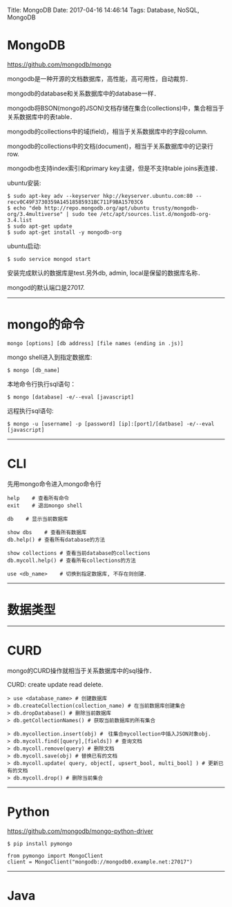 Title: MongoDB
Date: 2017-04-16 14:46:14
Tags: Database, NoSQL, MongoDB



# MongoDB

<https://github.com/mongodb/mongo>

mongodb是一种开源的文档数据库，高性能，高可用性，自动裁剪．

mongodb的database和关系数据库中的database一样．

mongodb将BSON(mongo的JSON)文档存储在集合(collections)中，集合相当于关系数据库中的表table．

mongodb的collections中的域(field)，相当于关系数据库中的字段column.

mongodb的collections中的文档(document)，相当于关系数据库中的记录行row.

mongodb也支持index索引和primary key主键，但是不支持table joins表连接．

ubuntu安装:

    $ sudo apt-key adv --keyserver hkp://keyserver.ubuntu.com:80 --recv0C49F3730359A14518585931BC711F9BA15703C6
    $ echo "deb http://repo.mongodb.org/apt/ubuntu trusty/mongodb-org/3.4multiverse" | sudo tee /etc/apt/sources.list.d/mongodb-org-3.4.list
    $ sudo apt-get update
    $ sudo apt-get install -y mongodb-org

ubuntu启动:

    $ sudo service mongod start

安装完成默认的数据库是test.另外db, admin, local是保留的数据库名称．

mongod的默认端口是27017.

***

# mongo的命令

    mongo [options] [db address] [file names (ending in .js)]

mongo shell进入到指定数据库:

    $ mongo [db_name]

本地命令行执行sql语句：

    $ mongo [database] -e/--eval [javascript]

远程执行sql语句:

    $ mongo -u [username] -p [password] [ip]:[port]/[datbase] -e/--eval [javascript]

***

# CLI

先用mongo命令进入mongo命令行

    help    # 查看所有命令
    exit    # 退出mongo shell

    db    # 显示当前数据库

    show dbs    # 查看所有数据库
    db.help() # 查看所有database的方法

    show collections # 查看当前database的collections
    db.mycoll.help() # 查看所有collections的方法

    use <db_name>    # 切换到指定数据库, 不存在则创建．

***

# 数据类型

***

# CURD

mongo的CURD操作就相当于关系数据库中的sql操作．

CURD: create update read delete.

    > use <database_name> # 创建数据库
    > db.createCollection(collection_name) # 在当前数据库创建集合
    > db.dropDatabase() # 删除当前数据库
    > db.getCollectionNames() # 获取当前数据库的所有集合

    > db.mycollection.insert(obj) #　往集合mycollection中插入JSON对象obj.
    > db.mycoll.find([query],[fields]) # 查询文档
    > db.mycoll.remove(query) # 删除文档
    > db.mycoll.save(obj) # 替换已有的文档
    > db.mycoll.update( query, object[, upsert_bool, multi_bool] ) # 更新已有的文档
    > db.mycoll.drop() # 删除当前集合

***

# Python

<https://github.com/mongodb/mongo-python-driver>

    $ pip install pymongo

    from pymongo import MongoClient
    client = MongoClient("mongodb://mongodb0.example.net:27017")

***

# Java
